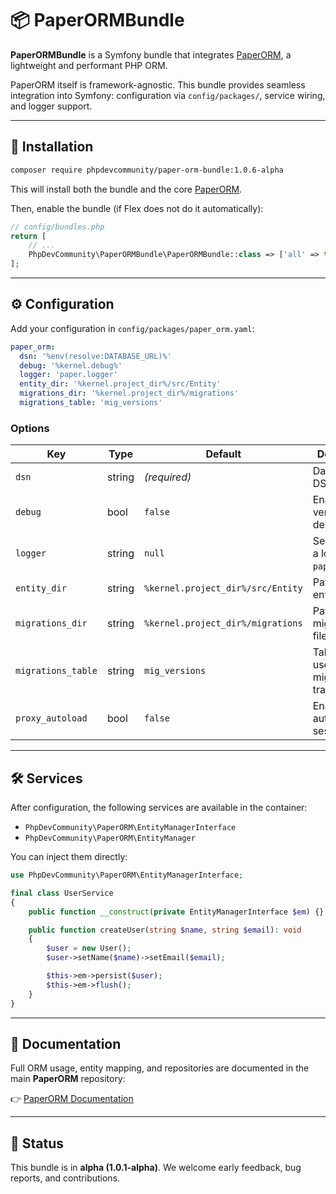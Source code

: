 # 📦 PaperORMBundle

**PaperORMBundle** is a Symfony bundle that integrates [PaperORM](https://github.com/phpdevcommunity/paper-orm), a lightweight and performant PHP ORM.

PaperORM itself is framework-agnostic.
This bundle provides seamless integration into Symfony: configuration via `config/packages/`, service wiring, and logger support.

---

## 🚀 Installation

```bash
composer require phpdevcommunity/paper-orm-bundle:1.0.6-alpha
```

This will install both the bundle and the core [PaperORM](https://github.com/phpdevcommunity/paper-orm).

Then, enable the bundle (if Flex does not do it automatically):

```php
// config/bundles.php
return [
    // ...
    PhpDevCommunity\PaperORMBundle\PaperORMBundle::class => ['all' => true],
];
```

---

## ⚙️ Configuration

Add your configuration in `config/packages/paper_orm.yaml`:

```yaml
paper_orm:
  dsn: '%env(resolve:DATABASE_URL)%'
  debug: '%kernel.debug%'
  logger: 'paper.logger'
  entity_dir: '%kernel.project_dir%/src/Entity'
  migrations_dir: '%kernel.project_dir%/migrations'
  migrations_table: 'mig_versions'
```

### Options

| Key                | Type   | Default                           | Description                                 |
|--------------------| ------ | --------------------------------- |---------------------------------------------|
| `dsn`              | string | *(required)*                      | Database DSN                                |
| `debug`            | bool   | `false`                           | Enable verbose debugging                    |
| `logger`           | string | `null`                            | Service ID of a logger (ex: `paper.logger`) |
| `entity_dir`       | string | `%kernel.project_dir%/src/Entity` | Path to your entities                       |
| `migrations_dir`   | string | `%kernel.project_dir%/migrations` | Path to migration files                     |
| `migrations_table` | string | `mig_versions`                    | Table name used for migration tracking      |
| `proxy_autoload`   | bool   | `false`                           | Enable Proxy autoload for session           |

---

## 🛠️ Services

After configuration, the following services are available in the container:

* `PhpDevCommunity\PaperORM\EntityManagerInterface`
* `PhpDevCommunity\PaperORM\EntityManager`

You can inject them directly:

```php
use PhpDevCommunity\PaperORM\EntityManagerInterface;

final class UserService
{
    public function __construct(private EntityManagerInterface $em) {}

    public function createUser(string $name, string $email): void
    {
        $user = new User();
        $user->setName($name)->setEmail($email);

        $this->em->persist($user);
        $this->em->flush();
    }
}
```

---

## 📖 Documentation

Full ORM usage, entity mapping, and repositories are documented in the main **PaperORM** repository:

👉 [PaperORM Documentation](https://github.com/phpdevcommunity/paper-orm)

---

## 📌 Status

This bundle is in **alpha (1.0.1-alpha)**.
We welcome early feedback, bug reports, and contributions.
